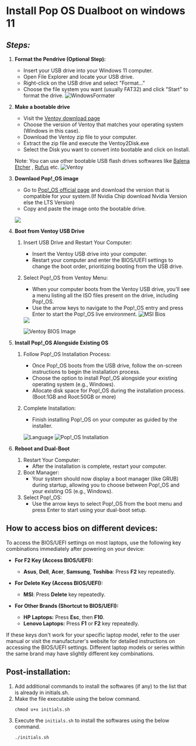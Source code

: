 # Install Pop OS Dualboot on windows 11

## _Steps:_
1. __Format the Pendrive (Optional Step):__
    * Insert your USB drive into your Windows 11 computer.
    * Open File Explorer and locate your USB drive.
    * Right-click on the USB drive and select "Format..."
    * Choose the file system you want (usually FAT32) and click "Start" to format the drive.
    ![WindowsFormater](./windows_formater.png)


2. __Make a bootable drive__
    * Visit the [Ventoy download page](https://www.ventoy.net/en/download.html)
    * Choose the version of Ventoy that matches your operating system (Windows in this case).
    * Download the Ventoy zip file to your computer.
    * Extract the zip file and execute the Ventoy2Disk.exe
    * Select the Disk you want to convert into bootable and click on Install.
    
    Note: You can use other bootable USB flash drives softwares like [Balena Etcher](https://etcher.balena.io/) , [Rufus](https://rufus.ie/en/) etc.
    ![Ventoy](./ventoy.png)

3. __Downlaod Pop!\_OS image__
    * Go to [Pop!_OS official page](https://pop.system76.com/) and download the version that is compatible for your system.(If Nvidia Chip download Nvidia Version else the LTS Version)
    * Copy and paste the image onto the bootable drive.
    <p align="centre"><img src='./pop%20os.png')></p>

4. __Boot from Ventoy USB Drive__
    1. Insert USB Drive and Restart Your Computer:
        * Insert the Ventoy USB drive into your computer.
        * Restart your computer and enter the BIOS/UEFI settings to change the boot order, prioritizing booting from the USB drive.
    2. Select Pop!_OS from Ventoy Menu:
        * When your computer boots from the Ventoy USB drive, you'll see a menu listing all the ISO files present on the drive, including Pop!_OS.
        * Use the arrow keys to navigate to the Pop!_OS entry and press Enter to start the Pop!_OS live environment.
        ![MSI Bios](./msi_bios.jpg)
        <img src='./asus_1.png'>

        ![Ventoy BIOS Image](./ventoy_pop_os.jpg)



5. __Install Pop!\_OS Alongside Existing OS__
    1. Follow Pop!_OS Installation Process:
        * Once Pop!_OS boots from the USB drive, follow the on-screen instructions to begin the installation process.
        * Choose the option to install Pop!_OS alongside your existing operating system (e.g., Windows).
        * Allocate disk space for Pop!_OS during the installation process. (Boot:1GB and Root:50GB or more)
    2. Complete Installation:
        * Finish installing Pop!_OS on your computer as guided by the installer.

        ![Language](./lang.png)
        ![Pop!_OS Installation](./installation.png)



6. __Reboot and Dual-Boot__
    1. Restart Your Computer:
       * After the installation is complete, restart your computer.
    2. Boot Manager:
       * Your system should now display a boot manager (like GRUB) during startup, allowing you to choose between Pop!_OS and your existing OS (e.g., Windows).
    3. Select Pop!_OS:
        * Use the arrow keys to select Pop!_OS from the boot menu and press Enter to start using your dual-boot setup.


## __How to access bios on different devices:__

To access the BIOS/UEFI settings on most laptops, use the following key combinations immediately after powering on your device:

- **For F2 Key (Access BIOS/UEFI):**
  - **Asus**, **Dell**, **Acer**, **Samsung**, **Toshiba**: Press **F2** key repeatedly.

- **For Delete Key (Access BIOS/UEFI):**
  - **MSI**: Press **Delete** key repeatedly.

- **For Other Brands (Shortcut to BIOS/UEFI):**
  - **HP Laptops:** Press **Esc**, then **F10**.
  - **Lenovo Laptops:** Press **F1** or **F2** key repeatedly.

If these keys don't work for your specific laptop model, refer to the user manual or visit the manufacturer's website for detailed instructions on accessing the BIOS/UEFI settings. Different laptop models or series within the same brand may have slightly different key combinations.


## Post-installation:

1. Add additional commands to install the softwares (if any) to the list that is already in initials.sh.
2. Make the file executable using the below command.
    ```
    chmod u+x initials.sh
    ```
3. Execute the `initials.sh` to install the softwares using the below command.
    ```
    ./initials.sh
    ```
